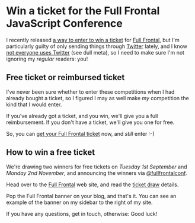 # Win a ticket for the Full Frontal JavaScript Conference

I recently released [a way to enter to win a ticket](https://twitter.com/fullfrontalconf/status/3226112563) for [Full Frontal](http://full-frontal.org), but I'm particularly guilty of only sending things through [Twitter](http://twitter.com) lately, and I know [not everyone uses Twitter](http://www.brucelawson.co.uk/2009/html-5-doctor-sitepoint-article/) (see dull meta), so I need to make sure I'm not ignoring my *regular* readers: you!

<!--more-->
## Free ticket or reimbursed ticket

I've never been sure whether to enter these competitions when I had already bought a ticket, so I figured I may as well make *my* competition the kind that I would enter.

If you've already got a ticket, and you win, we'll give you a full reimbursement.  If you don't have a ticket, we'll give you one for free.

So, you can [get your Full Frontal ticket](http://www.stubmatic.com/leftlogic/) now, and *still* enter :-)

## How to win a free ticket

We're drawing two winners for free tickets on *Tuesday 1st September* and *Monday 2nd November*, and announcing the winners via [@fullfrontalconf](http://twitter.com/fullfrontalconf).

Head over to the [Full Frontal](http://full-frontal.org) web site, and read the [ticket draw](http://2009.full-frontal.org/ticket-draw) details.

Pop the Full Frontal banner on your blog, and that's it.  You can see an example of the banner on my sidebar to the right of my site.

If you have any questions, get in touch, otherwise: Good luck!
